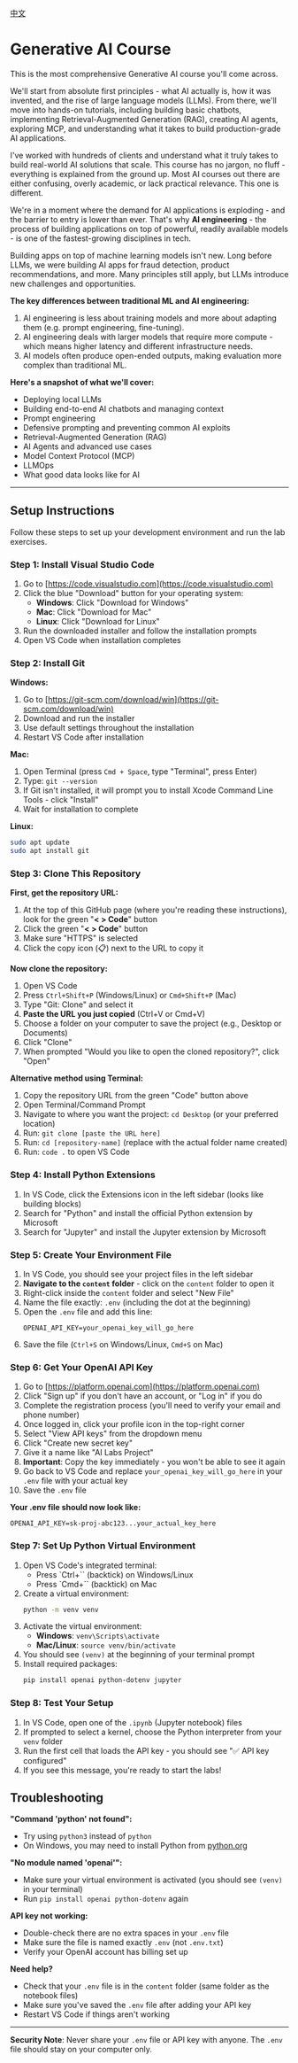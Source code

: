 <p align="left">
    <a href="README-zh_CN.md">中文</a>
</p>

# Generative AI Course

This is the most comprehensive Generative AI course you'll come across.

We'll start from absolute first principles - what AI actually is, how it was invented, and the rise of large language models (LLMs). From there, we'll move into hands-on tutorials, including building basic chatbots, implementing Retrieval-Augmented Generation (RAG), creating AI agents, exploring MCP, and understanding what it takes to build production-grade AI applications.

I've worked with hundreds of clients and understand what it truly takes to build real-world AI solutions that scale. This course has no jargon, no fluff - everything is explained from the ground up. Most AI courses out there are either confusing, overly academic, or lack practical relevance. This one is different.

We're in a moment where the demand for AI applications is exploding - and the barrier to entry is lower than ever. That's why **AI engineering** - the process of building applications on top of powerful, readily available models - is one of the fastest-growing disciplines in tech.

Building apps on top of machine learning models isn't new. Long before LLMs, we were building AI apps for fraud detection, product recommendations, and more. Many principles still apply, but LLMs introduce new challenges and opportunities.

**The key differences between traditional ML and AI engineering:**

1. AI engineering is less about training models and more about adapting them (e.g. prompt engineering, fine-tuning).
2. AI engineering deals with larger models that require more compute - which means higher latency and different infrastructure needs.
3. AI models often produce open-ended outputs, making evaluation more complex than traditional ML.

**Here's a snapshot of what we'll cover:**

- Deploying local LLMs
- Building end-to-end AI chatbots and managing context
- Prompt engineering
- Defensive prompting and preventing common AI exploits
- Retrieval-Augmented Generation (RAG)
- AI Agents and advanced use cases
- Model Context Protocol (MCP)
- LLMOps
- What good data looks like for AI

---

## Setup Instructions

Follow these steps to set up your development environment and run the lab exercises.

### Step 1: Install Visual Studio Code

1. Go to [https://code.visualstudio.com](https://code.visualstudio.com)
2. Click the blue "Download" button for your operating system:
   - **Windows**: Click "Download for Windows"
   - **Mac**: Click "Download for Mac"
   - **Linux**: Click "Download for Linux"
3. Run the downloaded installer and follow the installation prompts
4. Open VS Code when installation completes

### Step 2: Install Git

**Windows:**

1. Go to [https://git-scm.com/download/win](https://git-scm.com/download/win)
2. Download and run the installer
3. Use default settings throughout the installation
4. Restart VS Code after installation

**Mac:**

1. Open Terminal (press `Cmd + Space`, type "Terminal", press Enter)
2. Type: `git --version`
3. If Git isn't installed, it will prompt you to install Xcode Command Line Tools - click "Install"
4. Wait for installation to complete

**Linux:**

```bash
sudo apt update
sudo apt install git
```

### Step 3: Clone This Repository

**First, get the repository URL:**

1. At the top of this GitHub page (where you're reading these instructions), look for the green "**< > Code**" button
2. Click the green "**< > Code**" button
3. Make sure "HTTPS" is selected
4. Click the copy icon (📋) next to the URL to copy it

**Now clone the repository:**

1. Open VS Code
2. Press `Ctrl+Shift+P` (Windows/Linux) or `Cmd+Shift+P` (Mac)
3. Type "Git: Clone" and select it
4. **Paste the URL you just copied** (Ctrl+V or Cmd+V)
5. Choose a folder on your computer to save the project (e.g., Desktop or Documents)
6. Click "Clone"
7. When prompted "Would you like to open the cloned repository?", click "Open"

**Alternative method using Terminal:**

1. Copy the repository URL from the green "Code" button above
2. Open Terminal/Command Prompt
3. Navigate to where you want the project: `cd Desktop` (or your preferred location)
4. Run: `git clone [paste the URL here]`
5. Run: `cd [repository-name]` (replace with the actual folder name created)
6. Run: `code .` to open VS Code

### Step 4: Install Python Extensions

1. In VS Code, click the Extensions icon in the left sidebar (looks like building blocks)
2. Search for "Python" and install the official Python extension by Microsoft
3. Search for "Jupyter" and install the Jupyter extension by Microsoft

### Step 5: Create Your Environment File

1. In VS Code, you should see your project files in the left sidebar
2. **Navigate to the `content` folder** - click on the `content` folder to open it
3. Right-click inside the `content` folder and select "New File"
4. Name the file exactly: `.env` (including the dot at the beginning)
5. Open the `.env` file and add this line:
   ```
   OPENAI_API_KEY=your_openai_key_will_go_here
   ```
6. Save the file (`Ctrl+S` on Windows/Linux, `Cmd+S` on Mac)

### Step 6: Get Your OpenAI API Key

1. Go to [https://platform.openai.com](https://platform.openai.com)
2. Click "Sign up" if you don't have an account, or "Log in" if you do
3. Complete the registration process (you'll need to verify your email and phone number)
4. Once logged in, click your profile icon in the top-right corner
5. Select "View API keys" from the dropdown menu
6. Click "Create new secret key"
7. Give it a name like "AI Labs Project"
8. **Important**: Copy the key immediately - you won't be able to see it again
9. Go back to VS Code and replace `your_openai_key_will_go_here` in your `.env` file with your actual key
10. Save the `.env` file

**Your .env file should now look like:**

```
OPENAI_API_KEY=sk-proj-abc123...your_actual_key_here
```

### Step 7: Set Up Python Virtual Environment

1. Open VS Code's integrated terminal:
   - Press `Ctrl+`` (backtick) on Windows/Linux
   - Press `Cmd+`` (backtick) on Mac
2. Create a virtual environment:
   ```bash
   python -m venv venv
   ```
3. Activate the virtual environment:
   - **Windows**: `venv\Scripts\activate`
   - **Mac/Linux**: `source venv/bin/activate`
4. You should see `(venv)` at the beginning of your terminal prompt
5. Install required packages:
   ```bash
   pip install openai python-dotenv jupyter
   ```

### Step 8: Test Your Setup

1. In VS Code, open one of the `.ipynb` (Jupyter notebook) files
2. If prompted to select a kernel, choose the Python interpreter from your `venv` folder
3. Run the first cell that loads the API key - you should see "✅ API key configured"
4. If you see this message, you're ready to start the labs!

## Troubleshooting

**"Command 'python' not found":**

- Try using `python3` instead of `python`
- On Windows, you may need to install Python from [python.org](https://python.org)

**"No module named 'openai'":**

- Make sure your virtual environment is activated (you should see `(venv)` in your terminal)
- Run `pip install openai python-dotenv` again

**API key not working:**

- Double-check there are no extra spaces in your `.env` file
- Make sure the file is named exactly `.env` (not `.env.txt`)
- Verify your OpenAI account has billing set up

**Need help?**

- Check that your `.env` file is in the `content` folder (same folder as the notebook files)
- Make sure you've saved the `.env` file after adding your API key
- Restart VS Code if things aren't working

---

**Security Note**: Never share your `.env` file or API key with anyone. The `.env` file should stay on your computer only.
